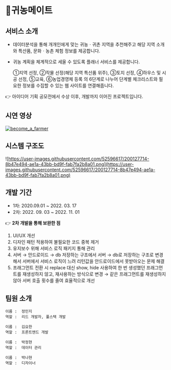 # 🌱귀농메이트

## 서비스 소개

- 데이터분석을 통해 개개인에게 맞는 귀농ㆍ귀촌 지역을 추천해주고 해당 지역 소개와 특산품, 문화ㆍ농촌 체험 정보를 제공합니다.
- 귀농 계획을 체계적으로 세울 수 있도록 플래너 서비스를 제공합니다.
    
    ①지역 선정, ②작물 선정(해당 지역 특산품 위주), ③토지 선정, ④하우스 및 시공 선정, ⑤교육, ⑥농업경영체 등록 의 6단계로 나누어 단계별 체크리스트와 필요한 정보를 수집할 수 있는 웹 사이트를 연결해줍니다.
    

👉 아이디어 기획 공모전에서 수상 이후, 개발까지 이어진 프로젝트입니다.

## 시연 영상
[![become_a_farmer](https://img.youtube.com/vi/vXYu11YqnLA/0.jpg)](https://youtu.be/vXYu11YqnLA)

## 시스템 구조도

![https://user-images.githubusercontent.com/52596617/200127714-8b47e494-ae1a-43bb-bd9f-fab7fa2b8a01.png](https://user-images.githubusercontent.com/52596617/200127714-8b47e494-ae1a-43bb-bd9f-fab7fa2b8a01.png)

## 개발 기간

- 1차: 2020.09.01 ~ 2022. 03. 17
- 2차: 2022. 09. 03 ~ 2022. 11. 01

👉 **2차 개발을 통해 보완한 점**

1. UI/UX 개선
2. 디자인 패턴 적용하여 불필요한 코드 중복 제거
3. 유지보수 위해 서비스 로직 패키지 통해 관리
4. 서버 → 안드로이드 → db 저장하는 구조에서 서버 → db로 저장하는 구조로 변경해서 서버에서 서비스 로직이 느려 리턴값을 안드로이드에서 못받아오는 문제 해결
5. 프래그먼트 전환 시 replace 대신 show, hide 사용하여 한 번 생성했던 프래그먼트를 재생성하지 않고, 재사용하는 방식으로 변경 → 같은 프래그먼트를 재생성하지 않아 서버 호출 횟수를 줄여 효율적으로 개선

## 팀원 소개

```
이름 :  정민지
역할 :  리드 개발자, 풀스택 개발
```

```
이름 :  김요한
역할 :  프론트엔드 개발
```

```
이름 :  박정현
역할 :  데이터 관리
```

```
이름 :  박나현
역할 :  디자이너
```
